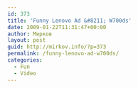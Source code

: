 ```yaml
---
id: 373
title: 'Funny Lenovo Ad &#8211; W700ds'
date: 2009-01-22T11:31:47+00:00
author: Мирков
layout: post
guid: http://mirkov.info/?p=373
permalink: /funny-lenovo-ad-w700ds/
categories:
  - Fun
  - Video
---
```


